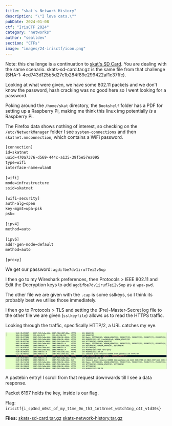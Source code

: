 ```yaml
---
title: "skat's Network History"
description: "\"I love cats.\""
pubDate: 2024-01-08
ctf: "IrisCTF 2024"
category: "networks"
author: "sealldev"
section: "CTFs"
image: "images/24-irisctf/icon.png"
---
```


Note: this challenge is a continuation to [skat's SD Card](/writeups/24-irisctf-skats-sd-card). You are dealing with the same scenario. skats-sd-card.tar.gz is the same file from that challenge (SHA-1: 4cd743d125b5d27c1b284f89e299422af1c37ffc).

Looking at what were given, we have some 802.11 packets and we don't know the password, hash cracking was no good here so I went looking for a password.

Poking around the `/home/skat` directory, the `Bookshelf` folder has a PDF for setting up a Raspberry Pi, making me think this linux img potentially *is* a Raspberry Pi.

The Firefox data shows nothing of interest, so checking on the `/etc/NetworkManager` folder I see `system-connections` and then `skatnet.nmconnection`, which contains a WiFi password.

```
[connection]
id=skatnet
uuid=470a7376-d569-444c-a135-39f5e57ea095
type=wifi
interface-name=wlan0

[wifi]
mode=infrastructure
ssid=skatnet

[wifi-security]
auth-alg=open
key-mgmt=wpa-psk
psk=

[ipv4]
method=auto

[ipv6]
addr-gen-mode=default
method=auto

[proxy]
```

We get our password: `agdifbe7dv1iruf7ei2v5op`

I then go to my Wireshark preferences, then Protocols > IEEE 802.11 and Edit the Decryption keys to add `agdifbe7dv1iruf7ei2v5op` as a `wpa-pwd`.

The other file we are given with the `.cap` is some sslkeys, so I think its probably best we utilise those immediately.

I then go to Protocols > TLS and setting the (Pre)-Master-Secret log file to the other file we are given (`sslkeyfile`) allows us to read the HTTPS traffic.

Looking through the traffic, specifically HTTP/2, a URL catches my eye.

![Pastebin](images/24-irisctf/snh_1.png)

A pastebin entry! I scroll from that request downwards till I see a data response.

Packet 6197 holds the key, inside is our flag. 

Flag: `irisctf{i_sp3nd_m0st_of_my_t1me_0n_th3_1nt3rnet_w4tch1ng_c4t_v1d30s}`

**Files:** [skats-sd-card.tar.gz](https://web.archive.org/web/20240107230452/https://cdn.2024.irisc.tf/skats-sd-card.tar.gz) [skats-network-history.tar.gz](https://web.archive.org/web/20240107231621/https://cdn.2024.irisc.tf/skats-network-history.tar.gz)
